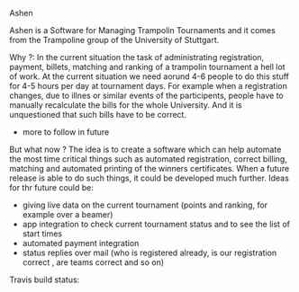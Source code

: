 Ashen

Ashen is a Software for Managing Trampolin Tournaments
and it comes from the Trampoline group of the University of Stuttgart.

Why ?:
In the current situation the task of administrating registration, payment, billets, matching and ranking of a trampolin tournament a hell lot of work.
At the current situation we need aorund 4-6 people to do this stuff for 4-5 hours per day at tournament days. For example when a registration changes,
due to illnes or similar events of the participents, people have to manually recalculate the bills for the whole University. And it is unquestioned that such bills have to be correct.

- more to follow in future

But what now ?
The idea is to create a software which can help automate the most time critical things such as automated registration, correct billing, matching and automated printing of the winners certificates.
When a future release is able to do such things, it could be developed much further.
Ideas for thr future could be:
- giving live data on the current tournament (points and ranking, for example over a beamer)
- app integration to check current tournament status and to see the list of start times
- automated payment integration
- status replies over mail (who is registered already, is our registration correct , are teams correct and so on)



Travis build status:

